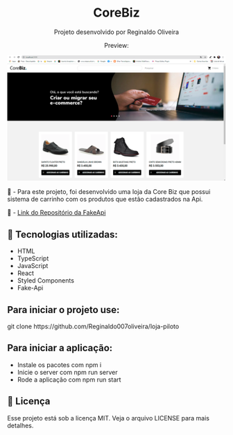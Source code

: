 <h1 align="center">CoreBiz</h1>
<p align="center">Projeto desenvolvido por Reginaldo Oliveira</p>
<p align="center">Preview:</p>
<img src="./tela1.png">


📖 -  Para este projeto, foi desenvolvido uma loja da Core Biz que possui sistema de carrinho com os produtos que estão cadastrados na Api.

📖 - <a href="https://github.com/reginaldo007oliveira">Link do Repositório da FakeApi</a>

<h2>🚀 Tecnologias utilizadas: </h2>

- HTML
- TypeScript
- JavaScript
- React
- Styled Components
- Fake-Api

<h2>Para iniciar o projeto use: </h2>
git clone https://github.com/Reginaldo007oliveira/loja-piloto

<h2>Para iniciar a aplicação:</h2>

- Instale os pacotes com npm i
- Inicie o server com npm run server
- Rode a aplicação com npm run start

<h2>📝 Licença</h2>
Esse projeto está sob a licença MIT. Veja o arquivo LICENSE para mais detalhes.
